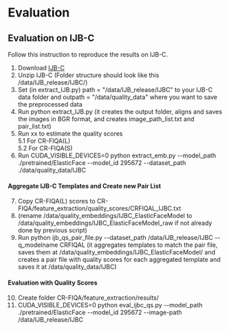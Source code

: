 # Evaluation

## Evaluation on IJB-C
Follow this instruction to reproduce the results on IJB-C.
1. Download [IJB-C](https://www.nist.gov/programs-projects/face-challenges)
2. Unzip IJB-C (Folder structure should look like this /data/IJB_release/IJBC/)
3. Set (in extract_IJB.py) path = "/data/IJB_release/IJBC" to your IJB-C data folder and outpath = "/data/quality_data" where you want to save the preprocessed data
4. Run python extract_IJB.py (it creates the output folder, aligns and saves the images in BGR format, and creates image_path_list.txt and pair_list.txt)
5. Run xx to estimate the quality scores  
   5.1 For CR-FIQA(L)  
   5.2 For CR-FIQA(S)
6. Run CUDA_VISIBLE_DEVICES=0 python extract_emb.py --model_path ./pretrained/ElasticFace --model_id 295672 --dataset_path ./data/quality_data/IJBC
#### Aggregate IJB-C Templates and Create new Pair List
7. Copy CR-FIQA(L) scores to CR-FIQA/feature_extraction/quality_scores/CRFIQAL_IJBC.txt
8. (rename /data/quality_embeddings/IJBC_ElasticFaceModel to /data/quality_embeddings/IJBC_ElasticFaceModel_raw if not already done by previous script)
9. Run python ijb_qs_pair_file.py --dataset_path /data/IJB_release/IJBC --q_modelname CRFIQAL (it aggregates templates to match the pair file, saves them at /data/quality_embeddings/IJBC_ElasticFaceModel/ and creates a pair file with quality scores for each aggregated template and saves it at /data/quality_data/IJBC)
#### Evaluation with Quality Scores
10. Create folder CR-FIQA/feature_extraction/results/
11. CUDA_VISIBLE_DEVICES=0 python eval_ijbc_qs.py --model_path ./pretrained/ElasticFace --model_id 295672 --image-path /data/IJB_release/IJBC
